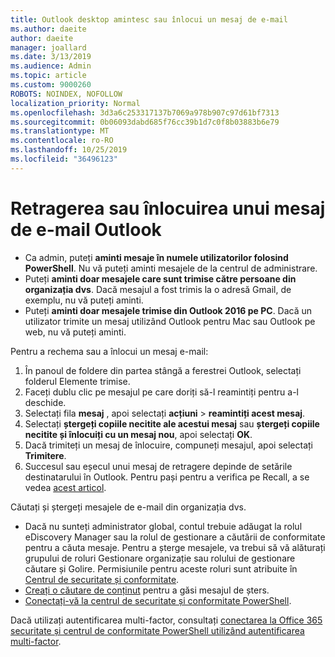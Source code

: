 ```yaml
---
title: Outlook desktop amintesc sau înlocui un mesaj de e-mail
ms.author: daeite
author: daeite
manager: joallard
ms.date: 3/13/2019
ms.audience: Admin
ms.topic: article
ms.custom: 9000260
ROBOTS: NOINDEX, NOFOLLOW
localization_priority: Normal
ms.openlocfilehash: 3d3a6c253317137b7069a978b907c97d61bf7313
ms.sourcegitcommit: 0b06093dabd685f76cc39b1d7c0f8b03883b6e79
ms.translationtype: MT
ms.contentlocale: ro-RO
ms.lasthandoff: 10/25/2019
ms.locfileid: "36496123"
---
```

# <a name="recall-or-replace-an-outlook-email-message"></a>Retragerea sau înlocuirea unui mesaj de e-mail Outlook

- Ca admin, puteți **aminti mesaje în numele utilizatorilor folosind PowerShell**. Nu vă puteți aminti mesajele de la centrul de administrare.
- Puteți **aminti doar mesajele care sunt trimise către persoane din organizația dvs**. Dacă mesajul a fost trimis la o adresă Gmail, de exemplu, nu vă puteți aminti.
- Puteți **aminti doar mesajele trimise din Outlook 2016 pe PC**. Dacă un utilizator trimite un mesaj utilizând Outlook pentru Mac sau Outlook pe web, nu vă puteți aminti.

Pentru a rechema sau a înlocui un mesaj e-mail:

1. În panoul de foldere din partea stângă a ferestrei Outlook, selectați folderul Elemente trimise.
1. Faceți dublu clic pe mesajul pe care doriți să-l reamintiți pentru a-l deschide.
1. Selectați fila **mesaj** , apoi selectați **acțiuni** > **reamintiți acest mesaj**.
1. Selectați **ștergeți copiile necitite ale acestui mesaj** sau **ștergeți copiile necitite și înlocuiți cu un mesaj nou**, apoi selectați **OK**.
1. Dacă trimiteți un mesaj de înlocuire, compuneți mesajul, apoi selectați **Trimitere**.
1. Succesul sau eșecul unui mesaj de retragere depinde de setările destinatarului în Outlook. Pentru pași pentru a verifica pe Recall, a se vedea [acest articol](https://support.office.com/article/35027f88-d655-4554-b4f8-6c0729a723a0).

Căutați și ștergeți mesajele de e-mail din organizația dvs.

- Dacă nu sunteți administrator global, contul trebuie adăugat la rolul eDiscovery Manager sau la rolul de gestionare a căutării de conformitate pentru a căuta mesaje. Pentru a șterge mesajele, va trebui să vă alăturați grupului de roluri Gestionare organizație sau rolului de gestionare căutare și Golire. Permisiunile pentru aceste roluri sunt atribuite în [Centrul de securitate și conformitate](https://go.microsoft.com/fwlink/?linkid=2083731).
- [Creați o căutare de conținut](https://docs.microsoft.com/office365/securitycompliance/content-search) pentru a găsi mesajul de șters.
- [Conectați-vă la centrul de securitate și conformitate PowerShell](https://docs.microsoft.com/powershell/exchange/office-365-scc/connect-to-scc-powershell/connect-to-scc-powershell?view=exchange-ps).

Dacă utilizați autentificarea multi-factor, consultați [conectarea la Office 365 securitate și centrul de conformitate PowerShell utilizând autentificarea multi-factor](https://docs.microsoft.com/powershell/exchange/office-365-scc/connect-to-scc-powershell/mfa-connect-to-scc-powershell?view=exchange-ps).